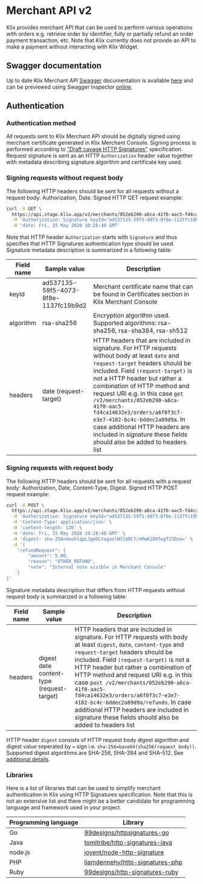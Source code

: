 # Merchant API v2

Klix provides merchant API that can be used to perform various operations with orders e.g. retrieve order by identifier, fully or partially refund an order payment transaction, etc. Note that Klix currently does not provide an API to make a payment without interacting with Klix Widget.

## Swagger documentation

Up to date Klix Merchant API [Swagger](https://swagger.io/) documentation is available [here](https://api.stage.klix.app/v2/merchants) and can be previewed using Swagger Inspector [online](https://inspector.swagger.io/builder?url=https%3A%2F%2Fapi.stage.klix.app%2Fv2%2Fmerchants).

## Authentication

### Authentication method

All requests sent to Klix Merchant API should be digitally signed using merchant certificate generated in Klix Merchant Console. Signing process is performed according to ["Draft cavage HTTP Signatures"](https://www.ietf.org/archive/id/draft-cavage-http-signatures-12.txt) specification.
Request signature is sent as an HTTP `Authorization` header value together with metadata describing signature algorithm and certificate key used.

### Signing requests without request body

The following HTTP headers should be sent for all requests without a request body: Authorization, Date.
Signed HTTP GET request example:

```sh
curl -X GET \
  https://api.stage.klix.app/v2/merchants/052eb290-a6ca-41f0-aac5-fd4ca14632e3/orders/a6f0f3c7-e3e7-4182-bc4c-bddec2a89d9a \
  -H 'Authorization: Signature keyId="ad537135-59f5-4073-8f8e-1137fc19b9d2",algorithm="rsa-sha256",headers="date (request-target)",signature="xkdqOeB0Iy4iaSQRgIWsyCuSewMzOcDISMdKO6ThFiRrvZXxdVnW1xY6WZH8E3y2qdyazSUOfMuPstVQE1ATLdUDeZFiCgRO4iYcjEviSSsXQuKT3agtad2qg8pza8w2rCmfuCjFZ87ntPKFfYqMkNTHkZB4EM/l+JEDwRXiOhRTfyVQU/xRzzq+PQ3rzSAGAPceoAmzIp6QgRVZDDAO67ktYVJ2Y9qfKGBggtQwXkZPsDy622zP8hODYLqUQlL3qsAgOL6a0RlqpOKFWJZEt4ZHfY3qBxHFUhlMyQfExZyZXMOrt4/SNNPNJwUkNbHLYXVVRuGGh2Wmc78vP464Tw=="' \
  -H 'date: Fri, 15 May 2020 10:28:40 GMT'
```

Note that HTTP header `Authorization` starts with `Signature` and thus specifies that HTTP Signatures authentication type should be used. Signature metadata description is summarized in a following table:

| Field  name          | Sample value                         | Description                                                                                 |
|----------------------|--------------------------------------|---------------------------------------------------------------------------------------------|
| keyId                | ad537135-59f5-4073-8f8e-1137fc19b9d2 | Merchant certificate name that can be found in Certificates section in Klix Merchant Console|
| algorithm            | rsa-sha256                           | Encryption algorithm used. Supported algorithms: rsa-sha256, rsa-sha384, rsa-sh512          |
| headers              | date (request-target)                | HTTP headers that are included in signature. For HTTP requests without body at least `date` and `request-target` headers should be included. Field `(request-target)` is not a HTTP header but rather a combination of HTTP method and request URI e.g. in this case `get /v2/merchants/052eb290-a6ca-41f0-aac5-fd4ca14632e3/orders/a6f0f3c7-e3e7-4182-bc4c-bddec2a89d9a`. In case additional HTTP headers are included in signature these fields should also be added to headers list |

### Signing requests with request body

The following HTTP headers should be sent for all requests with a request body: Authorization, Date, Content-Type, Digest.
Signed HTTP POST request example:

```sh
curl -X POST \
  https://api.stage.klix.app/v2/merchants/052eb290-a6ca-41f0-aac5-fd4ca14632e3/orders/a6f0f3c7-e3e7-4182-bc4c-bddec2a89d9a/refunds \
  -H 'Authorization: Signature keyId="ad537135-59f5-4073-8f8e-1137fc19b9d2",algorithm="rsa-sha256",headers="digest date content-type (request-target)",signature="xkdqOeB0Iy4iaSQRgIWsyCuSewMzOcDISMdKO6ThFiRrvZXxdVnW1xY6WZH8E3y2qdyazSUOfMuPstVQE1ATLdUDeZFiCgRO4iYcjEviSSsXQuKT3agtad2qg8pza8w2rCmfuCjFZ87ntPKFfYqMkNTHkZB4EM/l+JEDwRXiOhRTfyVQU/xRzzq+PQ3rzSAGAPceoAmzIp6QgRVZDDAO67ktYVJ2Y9qfKGBggtQwXkZPsDy622zP8hODYLqUQlL3qsAgOL6a0RlqpOKFWJZEt4ZHfY3qBxHFUhlMyQfExZyZXMOrt4/SNNPNJwUkNbHLYXVVRuGGh2Wmc78vP464Tw=="' \
  -H 'Content-Type: application/json' \
  -H 'content-length: 130' \
  -H 'date: Fri, 15 May 2020 10:28:40 GMT' \
  -H 'digest: sha-256=HoohlqpLJgeDLYagaolWSlbRC7/eMwK1O9TwgT27DzU=' \
  -d '{
    "refundRequest": {
        "amount": 5.00,
        "reason": "OTHER_REFUND",
        "note": "Internal note visible in Merchant Console"
    }
}'
```

Signature metadata description that differs from HTTP requests without request body is summarized in a following table:

| Field  name          | Sample value                                         | Description                                                                                 |
|----------------------|------------------------------------------------------|---------------------------------------------------------------------------------------------|
| headers              | digest date content-type (request-target)            | HTTP headers that are included in signature. For HTTP requests with body at least `digest`, `date`, `content-type` and `request-target` headers should be included. Field `(request-target)` is not a HTTP header but rather a combination of HTTP method and request URI e.g. in this case `post /v2/merchants/052eb290-a6ca-41f0-aac5-fd4ca14632e3/orders/a6f0f3c7-e3e7-4182-bc4c-bddec2a89d9a/refunds`. In case additional HTTP headers are included in signature these fields should also be added to headers list |

HTTP header `digest` consists of HTTP request body digest algorithm and digest value seperated by `=` sign i.e. `sha-256=base64(sha256(request body))`. Supported digest algorithms are SHA-256, SHA-384 and SHA-512. See [additional details](https://developer.mozilla.org/en-US/docs/Web/HTTP/Headers/Digest).

### Libraries

Here is a list of libraries that can be used to simplify merchant authentication in Klix using HTTP Signatures specification. Note that this is not an extensive list and there might be a better candidate for programming language and framework used in your project.

| Programming language | Library                                                                                     |
|----------------------|---------------------------------------------------------------------------------------------|
| Go                   | [99designs/httpsignatures-go](https://github.com/99designs/httpsignatures-go)               |
| Java                 | [tomitribe/http-signatures-java](https://github.com/tomitribe/http-signatures-java)         |
| node.js              | [joyent/node-http-signature](https://github.com/joyent/node-http-signature)                 |
| PHP                  | [liamdennehy/http-signatures-php](https://github.com/liamdennehy/http-signatures-php)       |
| Ruby                 | [99designs/http-signatures-ruby](https://github.com/99designs/http-signatures-ruby)         |
